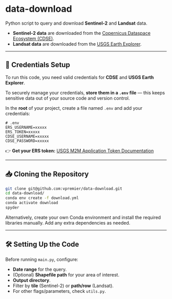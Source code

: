 # data-download

Python script to query and download **Sentinel-2** and **Landsat** data.

- **Sentinel-2 data** are downloaded from the [Copernicus Dataspace Ecosystem (CDSE)](https://dataspace.copernicus.eu/).
- **Landsat data** are downloaded from the [USGS Earth Explorer](https://earthexplorer.usgs.gov/).

---

## 🔐 Credentials Setup

To run this code, you need valid credentials for **CDSE** and **USGS Earth Explorer**.

To securely manage your credentials, **store them in a `.env` file** — this keeps sensitive data out of your source code and version control.

In the **root** of your project, create a file named `.env` and add your credentials:

```env
# .env
ERS_USERNAME=xxxxx
ERS_TOKEN=xxxxx
CDSE_USERNAME=xxxxx
CDSE_PASSWORD=xxxxx
```


👉 **Get your ERS token:** [USGS M2M Application Token Documentation](https://www.usgs.gov/media/files/m2m-application-token-documentation)

---

## 📥 Cloning the Repository

```bash
git clone git@github.com:vpremier/data-download.git
cd data-download/
conda env create -f download.yml
conda activate download
spyder
```

Alternatively, create your own Conda environment and install the required libraries manually. Add any extra dependencies as needed.

---

## 🛠️ Setting Up the Code

Before running `main.py`, configure:

- **Date range** for the query.
- (Optional) **Shapefile path** for your area of interest.
- **Output directory**.
- Filter by **tile** (Sentinel-2) or **path/row** (Landsat).
- For other flags/parameters, check `utils.py`.


